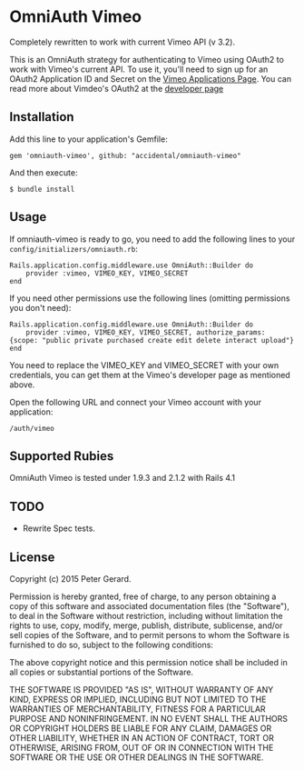 # OmniAuth Vimeo

Completely rewritten to work with current Vimeo API (v 3.2).

This is an OmniAuth strategy for authenticating to Vimeo using OAuth2 to work with Vimeo's current API. To
use it, you'll need to sign up for an OAuth2 Application ID and Secret
on the [Vimeo Applications Page](https://developer.vimeo.com/apps).
You can read more about Vimdeo's OAuth2 at the [developer page](https://developer.vimeo.com/api/authentication)


## Installation

Add this line to your application's Gemfile:

    gem 'omniauth-vimeo', github: "accidental/omniauth-vimeo"

And then execute:

    $ bundle install

## Usage

If omniauth-vimeo is ready to go, you need to add the following lines to your `config/initializers/omniauth.rb`:

    Rails.application.config.middleware.use OmniAuth::Builder do
        provider :vimeo, VIMEO_KEY, VIMEO_SECRET
    end

If you need other permissions use the following lines (omitting permissions you don't need):

    Rails.application.config.middleware.use OmniAuth::Builder do
        provider :vimeo, VIMEO_KEY, VIMEO_SECRET, authorize_params: {scope: "public private purchased create edit delete interact upload"}
    end

You need to replace the VIMEO_KEY and VIMEO_SECRET with your own credentials, you can get them at the Vimeo's developer page as mentioned above.

Open the following URL and connect your Vimeo account with your application:

    /auth/vimeo

## Supported Rubies

OmniAuth Vimeo is tested under 1.9.3 and 2.1.2 with Rails 4.1

## TODO

- Rewrite Spec tests.

## License

Copyright (c) 2015 Peter Gerard.

Permission is hereby granted, free of charge, to any person obtaining a copy of this software and associated documentation files (the "Software"), to deal in the Software without restriction, including without limitation the rights to use, copy, modify, merge, publish, distribute, sublicense, and/or sell copies of the Software, and to permit persons to whom the Software is furnished to do so, subject to the following conditions:

The above copyright notice and this permission notice shall be included in all copies or substantial portions of the Software.

THE SOFTWARE IS PROVIDED "AS IS", WITHOUT WARRANTY OF ANY KIND, EXPRESS OR IMPLIED, INCLUDING BUT NOT LIMITED TO THE WARRANTIES OF MERCHANTABILITY, FITNESS FOR A PARTICULAR PURPOSE AND NONINFRINGEMENT. IN NO EVENT SHALL THE AUTHORS OR COPYRIGHT HOLDERS BE LIABLE FOR ANY CLAIM, DAMAGES OR OTHER LIABILITY, WHETHER IN AN ACTION OF CONTRACT, TORT OR OTHERWISE, ARISING FROM, OUT OF OR IN CONNECTION WITH THE SOFTWARE OR THE USE OR OTHER DEALINGS IN THE SOFTWARE.
